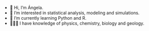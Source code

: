 - 👋 Hi, I’m Ángela.
- 👀 I’m interested in statistical analysis, modeling and simulations.
- 🌱 I’m currently learning Python and R.
- 👩🏻‍🔬 I have knowledge of physics, chemistry, biology and geology.

<!---
AnVales/AnVales is a ✨ special ✨ repository because its `README.md` (this file) appears on your GitHub profile.
You can click the Preview link to take a look at your changes.
--->
